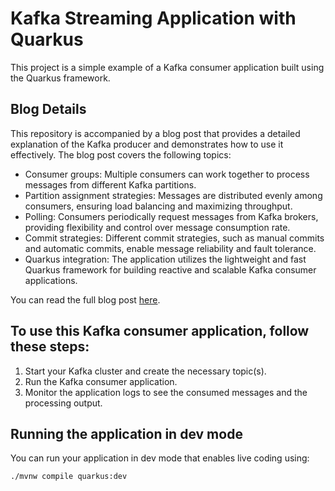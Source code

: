 # Kafka Streaming Application with Quarkus

This project is a simple example of a Kafka consumer application built using the Quarkus framework.

## Blog Details

This repository is accompanied by a blog post that provides a detailed explanation of the Kafka producer and demonstrates how to use it effectively. The blog post covers the following topics:

- Consumer groups: Multiple consumers can work together to process messages from different Kafka partitions.
- Partition assignment strategies: Messages are distributed evenly among consumers, ensuring load balancing and maximizing throughput.
- Polling: Consumers periodically request messages from Kafka brokers, providing flexibility and control over message consumption rate.
- Commit strategies: Different commit strategies, such as manual commits and automatic commits, enable message reliability and fault tolerance.
- Quarkus integration: The application utilizes the lightweight and fast Quarkus framework for building reactive and scalable Kafka consumer applications.


You can read the full blog post [here](https://medium.com/@yashashreechopada/real-time-data-processing-made-easy-with-kafka-consumer-api-c038c0a72374).

## To use this Kafka consumer application, follow these steps:

1. Start your Kafka cluster and create the necessary topic(s).
2. Run the Kafka consumer application.
3. Monitor the application logs to see the consumed messages and the processing output.


## Running the application in dev mode

You can run your application in dev mode that enables live coding using:
```shell script
./mvnw compile quarkus:dev
```




